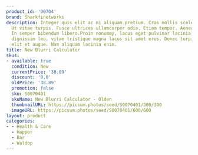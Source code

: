 ```yaml
---
product_id: '00704'
brand: Sharkfinetworks
description: Integer quis elit ac mi aliquam pretium. Cras mollis scelerisque nunc.
  Ut vitae turpis. Fusce ultrices ullamcorper odio. Etiam tempor. Aenean vestibulum.
  In semper bibendum libero.Proin nonummy, lacus eget pulvinar lacinia, pede felis
  dignissim leo, vitae tristique magna lacus sit amet eros. Donec turpis. Cras dignissim
  elit et augue. Nam aliquam lacinia enim.
title: New Blurri Calculator
skus:
- available: true
  condition: New
  currentPrice: '38.89'
  discount: '0.0'
  oldPrice: '38.89'
  promotion: false
  sku: S0070401
  skuName: New Blurri Calculator - Olden
  thumbnailURL: https://picsum.photos/seed/S0070401/300/300
  imageURL: https://picsum.photos/seed/S0070401/600/600
layout: product
categories:
- - Health & Care
  - Happor
  - Bar
  - Waldop
---
```

